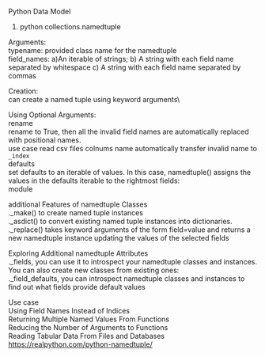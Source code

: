 Python Data Model

1. python collections.namedtuple

Arguments:\
typename: provided class name for the namedtuple\
field_names: a)An iterable of strings; b) A string with each field name separated by whitespace c) A string with each field name separated by commas

Creation:\
can create a named tuple using keyword arguments\

Using Optional Arguments:\
rename\
rename to True, then all the invalid field names are automatically replaced with positional names.\
use case read csv files colnums name automatically transfer invalid name to `_index`\
defaults\
set defaults to an iterable of values. In this case, namedtuple() assigns the values in the defaults iterable to the rightmost fields:\
module

additional Features of namedtuple Classes\
 ._make() to create named tuple instances\
 ._asdict() to convert existing named tuple instances into dictionaries.\
._replace() takes keyword arguments of the form field=value and returns a new namedtuple instance updating the values of the selected fields

Exploring Additional namedtuple Attributes\
._fields, you can use it to introspect your namedtuple classes and instances. You can also create new classes from existing ones:\
._field_defaults, you can introspect namedtuple classes and instances to find out what fields provide default values


Use case\
Using Field Names Instead of Indices\
Returning Multiple Named Values From Functions\
Reducing the Number of Arguments to Functions\
Reading Tabular Data From Files and Databases\
https://realpython.com/python-namedtuple/
